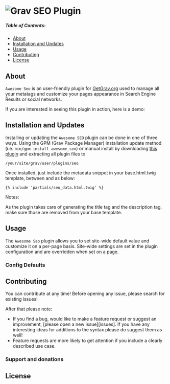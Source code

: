 # ![Grav SEO Plugin](https://github.com/paulmassen/grav_seo_plugin/blob/master/gravlogo3.png?raw=true)


##### Table of Contents:

* [About](#about)
* [Installation and Updates](#installation-and-updates)
* [Usage](#usage)
* [Contributing](#contributing)
* [License](#license)

## About

`Awesome Seo` is an user-friendly plugin for [GetGrav.org](http://getgrav.org) used to manage all your metatags and customize your pages appearance in Search Engine Results or social networks.

If you are interested in seeing this plugin in action, here is a demo:



## Installation and Updates

Installing or updating the `Awesome SEO` plugin can be done in one of three ways. Using the GPM (Grav Package Manager) installation update method (i.e. `bin/gpm install awesome_seo`) or manual install by downloading [this plugin](https://github.com/paulmassen/grav_seo_plugin) and extracting all plugin files to

    /your/site/grav/user/plugins/seo

Once installed, just include the metadata snippet in your base.html.twig template, between <head> and </head> as below:
```
{% include 'partials/seo_data.html.twig' %}
```

Notes:

As the plugin takes care of generating the title tag and the description tag, make sure those are removed from your base template.

## Usage

The `Awesome Seo` plugin allows you to set site-wide default value and customize it on a per-page basis. 
Site-wide settings are set in the plugin configuration and are overridden when set on a page.

### Config Defaults



## Contributing

You can contribute at any time! Before opening any issue, please search for existing issues!

After that please note:

* If you find a bug, would like to make a feature request or suggest an improvement, [please open a new issue][issues]. If you have any interesting ideas for additions to the syntax please do suggest them as well!
* Feature requests are more likely to get attention if you include a clearly described use case.


### Support and donations


## License


